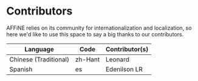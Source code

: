 # Contributors

AFFiNE relies on its community for internationalization and localization, so here we'd like to use this space to say a big thanks to our contributors.

| Language                   | Code    | Contributor(s)          |
|----------------------------|---------|-------------------------|
| Chinese (Traditional)      | zh-Hant | Leonard                 |
| Spanish                    | es      | Edenilson LR            | 
